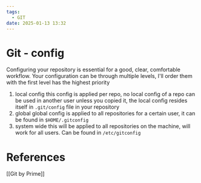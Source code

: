 ```yaml
---
tags:
  - GIT
date: 2025-01-13 13:32
---
```

# Git - config
Configuring your repository is essential for a good, clear, comfortable workflow. Your configuration can be through multiple levels, I'll order them with the first level has the highest priority
1. local config
   this config is applied per repo, no local config of a repo can be used in another user unless you copied it, the local config resides itself in `.git/config` file in your repository
2. global
   global config is applied to all repositories for a certain user, it can be found in `$HOME/.gitconfig`
3. system wide
   this will be applied to all repositories on the machine, will work for all users. Can be found in `/etc/gitconfig`


# References
[[Git by Prime]]
